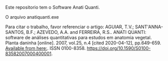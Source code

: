 Este repositorio tem o Software Anati Quanti. 

O arquivo anatiquanti.exe

Para citar o trabalho, favor referenciar o  artigo:
AGUIAR, T.V.; SANT'ANNA-SANTOS, B.F.; AZEVEDO, A.A.  and  FERREIRA, R.S..
ANATI QUANTI: software de análises quantitativas para estudos em anatomia vegetal. 
Planta daninha [online]. 2007, vol.25, n.4 [cited  2020-04-12], pp.649-659. 
[Available from here:](http://www.scielo.br/scielo.php?script=sci_arttext&pid=S0100-83582007000400001&lng=en&nrm=iso>). 
ISSN 0100-8358.  https://doi.org/10.1590/S0100-83582007000400001.

